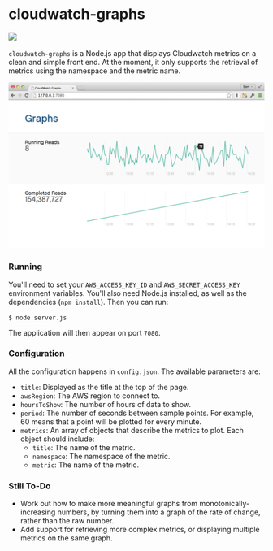 # cloudwatch-graphs

![](https://www.versioneye.com/user/projects/53f8cb84e09da3f21f000377/badge.svg?style=flat)

`cloudwatch-graphs` is a Node.js app that displays Cloudwatch metrics on a clean and simple front end. At the moment, it only supports the retrieval of metrics using the namespace and the metric name.

![](https://raw.githubusercontent.com/samstarling/cloudwatch-graphs/master/docs/screenshot.png)

### Running

You'll need to set your `AWS_ACCESS_KEY_ID` and `AWS_SECRET_ACCESS_KEY` environment variables. You'll also need Node.js installed, as well as the dependencies (`npm install`). Then you can run:

    $ node server.js

The application will then appear on port `7080`.

### Configuration

All the configuration happens in `config.json`. The available parameters are:

* `title`: Displayed as the title at the top of the page.
* `awsRegion`: The AWS region to connect to.
* `hoursToShow`: The number of hours of data to show.
* `period`: The number of seconds between sample points. For example, 60 means that a point will be plotted for every minute.
* `metrics`: An array of objects that describe the metrics to plot. Each object should include:
  * `title`: The name of the metric.
  * `namespace`: The namespace of the metric.
  * `metric`: The name of the metric.

### Still To-Do

* Work out how to make more meaningful graphs from monotonically-increasing numbers, by turning them into a graph of the rate of change, rather than the raw number.
* Add support for retrieving more complex metrics, or displaying multiple metrics on the same graph.
